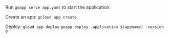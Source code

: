 
Run `goapp serve app.yaml` to start the application.

Create an app: `gcloud app create`

Deploy: `gloud app deploy`
`goapp deploy -application $(appname) -version 0`
